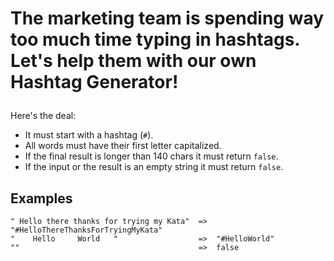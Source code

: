 # <div class="markdown prose max-w-5xl mx-auto overflow-x-auto break-words" id="description"><p>The marketing team is spending way too much time typing in hashtags.<br>Let's help them with our own Hashtag Generator!</p>
<p>Here's the deal:</p>
<ul>
<li>It must start with a hashtag (<code>#</code>).</li>
<li>All words must have their first letter capitalized.</li>
<li>If the final result is longer than 140 chars it must return <code>false</code>.</li>
<li>If the input or the result is an empty string it must return <code>false</code>.</li>
</ul>
<h2 id="examples">Examples</h2>
<pre><code>" Hello there thanks for trying my Kata"  =&gt;  "#HelloThereThanksForTryingMyKata"
"    Hello     World   "                  =&gt;  "#HelloWorld"
""                                        =&gt;  false
</code></pre>
</div>
